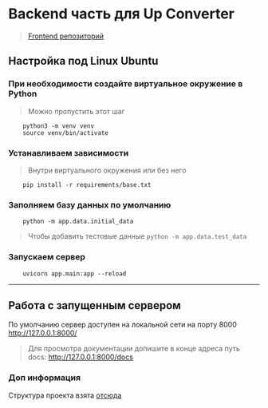 # Backend часть для Up Converter
> [Frontend репозиторий](https://github.com/TimofeyTst/up_converter_frontend) 
## Настройка под Linux Ubuntu
### При необходимости создайте виртуальное окружение в Python
> Можно пропустить этот шаг
```
    python3 -m venv venv
    source venv/bin/activate
```
### Устанавливаем зависимости
> Внутри виртуального окружения или без него
```
    pip install -r requirements/base.txt
```
### Заполняем базу данных по умолчанию
``` 
    python -m app.data.initial_data 
```
> Чтобы добавить тестовые данные ``` python -m app.data.test_data ```
### Запускаем сервер
```
    uvicorn app.main:app --reload
```

------
## Работа с запущенным сервером
По умолчанию сервер доступен на локальной сети на порту 8000
http://127.0.0.1:8000/
> Для просмотра документации допишите в конце адреса путь docs:
> http://127.0.0.1:8000/docs

### Доп информация
Структура проекта взята [отсюда](https://github.com/zhanymkanov/fastapi-best-practices#1-project-structure-consistent--predictable)